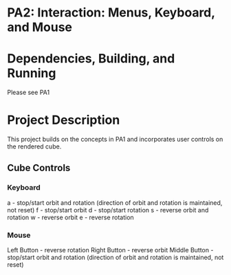 # PA2: Interaction: Menus, Keyboard, and Mouse

# Dependencies, Building, and Running
Please see PA1

# Project Description
This project builds on the concepts in PA1 and incorporates user controls on the rendered cube.

## Cube Controls

### Keyboard
a - stop/start orbit and rotation (direction of orbit and rotation is maintained, not reset)
f - stop/start orbit
d - stop/start rotation
s - reverse orbit and rotation
w - reverse orbit
e - reverse rotation

### Mouse
Left Button - reverse rotation
Right Button - reverse orbit
Middle Button - stop/start orbit and rotation (direction of orbit and rotation is maintained, not reset)


